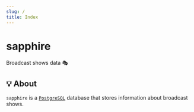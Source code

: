 ```yaml
---
slug: /
title: Index
---
```


# sapphire

Broadcast shows data 🎭

## 💡 About

`sapphire` is a [`PostgreSQL`](https://www.postgresql.org) database
that stores information about broadcast shows.
